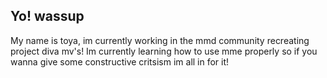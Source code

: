 ## Yo! wassup

My name is toya, im currently working in the mmd community recreating project diva mv's! Im currently learning how to use mme properly so if you wanna give some constructive critsism im all in for it!

